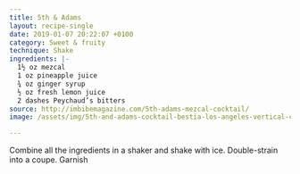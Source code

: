 ```yaml
---
title: 5th & Adams
layout: recipe-single
date: 2019-01-07 20:22:07 +0100
category: Sweet & fruity
technique: Shake
ingredients: |-
  1½ oz mezcal
  1 oz pineapple juice
  ¾ oz ginger syrup
  ½ oz fresh lemon juice
  2 dashes Peychaud’s bitters
source: http://imbibemagazine.com/5th-adams-mezcal-cocktail/
image: /assets/img/5th-and-adams-cocktail-bestia-los-angeles-vertical-crdt-nicole-franzen-690x967.jpg

---
```

Combine all the ingredients in a shaker and shake with ice. Double-strain into a coupe. Garnish